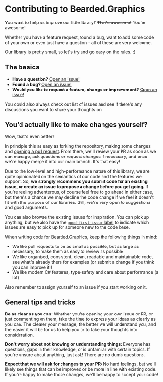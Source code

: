# Contributing to Bearded.Graphics

You want to help us improve our little library? ~~That's awesome!~~ You're awesome!

Whether you have a feature request, found a bug, want to add some code of your own or even just have a question - all of these are very welcome.

Our library is pretty small, so let's try and go easy on the rules. :)


## The basics

- **Have a question?** [Open an issue!](https://github.com/beardgame/graphics/issues/new/choose)
- **Found a bug?** [Open an issue!](https://github.com/beardgame/graphics/issues/new/choose)
- **Would you like to request a feature, change or improvement?** [Open an issue!](https://github.com/beardgame/graphics/issues/new/choose)

You could also always check out list of issues and see if there's any discussions you want to share your thoughts on.


## You'd actually like to make changes yourself?

Wow, that's even better!

In principle this as easy as forking the repository, making some changes and [opening a pull request](https://github.com/beardgame/graphics/compare). From there, we'll review your PR as soon as we can manage, ask questions or request changes if necessary, and once we're happy merge it into our main branch. It's that easy!

Due to the low-level and high-performance nature of this library, we are quite opinionated on the semantics of our code and the features we support. So, **we strongly recommend you submit code for an existing issue, or create an issue to propose a change before you get going.** If you're feeling adventerous, of course feel free to go ahead in either case, but there's a chance we may decline the code change if we feel it doesn't fit with the purpose of our libraries. Still, we're very open to suggestions and good arguments.

You can also browse the existing issues for inspiration. You can pick up anything, but we also have the [`good-first-issue` label](https://github.com/beardgame/graphics/labels/good-first-issue) to indicate which issues are easy to pick up for someone new to the code base.

When writing code for Bearded.Graphics, keep the following things in mind:

- We like pull requests to be as small as possible, but as large as necessary, to make them as easy to review as possible
- We like organised, consistent, clean, readable and maintainable code, see what's already there for examples (or submit a change if you think you can improve it!)
- We like modern C# features, type-safety and care about performance (a lot)

Also remember to assign yourself to an issue if you start working on it.

## General tips and tricks

**Be as clear as you can:** Whether you're opening your own issue or PR, or just commenting on them, take the time to express your ideas as clearly as you can. The clearer your message, the better we will understand you, and the easier it will be for us to help you or to take your thoughts into consideration.

**Don't worry about not knowing or understanding things:** Everyone has questions, gaps in their knowledge, or is unfamilar with certain topics. If you're unsure about anything, just ask! There are no dumb questions.

**Expect that we will ask for changes to your PR:** No hard feelings, but we'll likely see things that can be improved or be more in line with existing code. If you're happy to make those changes, we'll be happy to accept your code!
